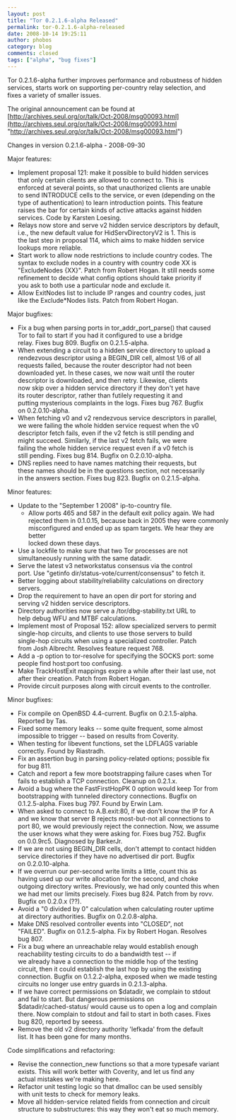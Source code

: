 ```yaml
---
layout: post
title: "Tor 0.2.1.6-alpha Released"
permalink: tor-0.2.1.6-alpha-released
date: 2008-10-14 19:25:11
author: phobos
category: blog
comments: closed
tags: ["alpha", "bug fixes"]
---
```


Tor 0.2.1.6-alpha further improves performance and robustness of hidden  
 services, starts work on supporting per-country relay selection, and  
 fixes a variety of smaller issues.

The original announcement can be found at  
 [http://archives.seul.org/or/talk/Oct-2008/msg00093.html](http://archives.seul.org/or/talk/Oct-2008/msg00093.html "http://archives.seul.org/or/talk/Oct-2008/msg00093.html")

Changes in version 0.2.1.6-alpha - 2008-09-30

<!-- more -->

Major features:

-   Implement proposal 121: make it possible to build hidden services  
     that only certain clients are allowed to connect to. This is  
     enforced at several points, so that unauthorized clients are unable  
     to send INTRODUCE cells to the service, or even (depending on the  
     type of authentication) to learn introduction points. This feature  
     raises the bar for certain kinds of active attacks against hidden  
     services. Code by Karsten Loesing.
-   Relays now store and serve v2 hidden service descriptors by default,  
     i.e., the new default value for HidServDirectoryV2 is 1. This is  
     the last step in proposal 114, which aims to make hidden service  
     lookups more reliable.
-   Start work to allow node restrictions to include country codes. The  
     syntax to exclude nodes in a country with country code XX is  
     "ExcludeNodes {XX}". Patch from Robert Hogan. It still needs some  
     refinement to decide what config options should take priority if  
     you ask to both use a particular node and exclude it.
-   Allow ExitNodes list to include IP ranges and country codes, just  
     like the Exclude\*Nodes lists. Patch from Robert Hogan.

Major bugfixes:

-   Fix a bug when parsing ports in tor\_addr\_port\_parse() that caused  
     Tor to fail to start if you had it configured to use a bridge  
     relay. Fixes bug 809. Bugfix on 0.2.1.5-alpha.
-   When extending a circuit to a hidden service directory to upload a  
     rendezvous descriptor using a BEGIN\_DIR cell, almost 1/6 of all  
     requests failed, because the router descriptor had not been  
     downloaded yet. In these cases, we now wait until the router  
     descriptor is downloaded, and then retry. Likewise, clients  
     now skip over a hidden service directory if they don't yet have  
     its router descriptor, rather than futilely requesting it and  
     putting mysterious complaints in the logs. Fixes bug 767. Bugfix  
     on 0.2.0.10-alpha.
-   When fetching v0 and v2 rendezvous service descriptors in parallel,  
     we were failing the whole hidden service request when the v0  
     descriptor fetch fails, even if the v2 fetch is still pending and  
     might succeed. Similarly, if the last v2 fetch fails, we were  
     failing the whole hidden service request even if a v0 fetch is  
     still pending. Fixes bug 814. Bugfix on 0.2.0.10-alpha.
-   DNS replies need to have names matching their requests, but  
     these names should be in the questions section, not necessarily  
     in the answers section. Fixes bug 823. Bugfix on 0.2.1.5-alpha.

Minor features:

-   Update to the "September 1 2008" ip-to-country file.  
     - Allow ports 465 and 587 in the default exit policy again. We had  
     rejected them in 0.1.0.15, because back in 2005 they were commonly  
     misconfigured and ended up as spam targets. We hear they are better  
     locked down these days.
-   Use a lockfile to make sure that two Tor processes are not  
     simultaneously running with the same datadir.
-   Serve the latest v3 networkstatus consensus via the control  
     port. Use "getinfo dir/status-vote/current/consensus" to fetch it.
-   Better logging about stability/reliability calculations on directory  
     servers.
-   Drop the requirement to have an open dir port for storing and  
     serving v2 hidden service descriptors.
-   Directory authorities now serve a /tor/dbg-stability.txt URL to  
     help debug WFU and MTBF calculations.
-   Implement most of Proposal 152: allow specialized servers to permit  
     single-hop circuits, and clients to use those servers to build  
     single-hop circuits when using a specialized controller. Patch  
     from Josh Albrecht. Resolves feature request 768.
-   Add a -p option to tor-resolve for specifying the SOCKS port: some  
     people find host:port too confusing.
-   Make TrackHostExit mappings expire a while after their last use, not  
     after their creation. Patch from Robert Hogan.
-   Provide circuit purposes along with circuit events to the controller.

Minor bugfixes:

-   Fix compile on OpenBSD 4.4-current. Bugfix on 0.2.1.5-alpha.  
     Reported by Tas.
-   Fixed some memory leaks -- some quite frequent, some almost  
     impossible to trigger -- based on results from Coverity.
-   When testing for libevent functions, set the LDFLAGS variable  
     correctly. Found by Riastradh.
-   Fix an assertion bug in parsing policy-related options; possible fix  
     for bug 811.
-   Catch and report a few more bootstrapping failure cases when Tor  
     fails to establish a TCP connection. Cleanup on 0.2.1.x.
-   Avoid a bug where the FastFirstHopPK 0 option would keep Tor from  
     bootstrapping with tunneled directory connections. Bugfix on  
     0.1.2.5-alpha. Fixes bug 797. Found by Erwin Lam.
-   When asked to connect to A.B.exit:80, if we don't know the IP for A  
     and we know that server B rejects most-but-not all connections to  
     port 80, we would previously reject the connection. Now, we assume  
     the user knows what they were asking for. Fixes bug 752. Bugfix  
     on 0.0.9rc5. Diagnosed by BarkerJr.
-   If we are not using BEGIN\_DIR cells, don't attempt to contact hidden  
     service directories if they have no advertised dir port. Bugfix  
     on 0.2.0.10-alpha.
-   If we overrun our per-second write limits a little, count this as  
     having used up our write allocation for the second, and choke  
     outgoing directory writes. Previously, we had only counted this when  
     we had met our limits precisely. Fixes bug 824. Patch from by rovv.  
     Bugfix on 0.2.0.x (??).
-   Avoid a "0 divided by 0" calculation when calculating router uptime  
     at directory authorities. Bugfix on 0.2.0.8-alpha.
-   Make DNS resolved controller events into "CLOSED", not  
     "FAILED". Bugfix on 0.1.2.5-alpha. Fix by Robert Hogan. Resolves  
     bug 807.
-   Fix a bug where an unreachable relay would establish enough  
     reachability testing circuits to do a bandwidth test -- if  
     we already have a connection to the middle hop of the testing  
     circuit, then it could establish the last hop by using the existing  
     connection. Bugfix on 0.1.2.2-alpha, exposed when we made testing  
     circuits no longer use entry guards in 0.2.1.3-alpha.
-   If we have correct permissions on \$datadir, we complain to stdout  
     and fail to start. But dangerous permissions on  
     \$datadir/cached-status/ would cause us to open a log and complain  
     there. Now complain to stdout and fail to start in both cases. Fixes  
     bug 820, reported by seeess.
-   Remove the old v2 directory authority 'lefkada' from the default  
     list. It has been gone for many months.

Code simplifications and refactoring:

-   Revise the connection\_new functions so that a more typesafe variant  
     exists. This will work better with Coverity, and let us find any  
     actual mistakes we're making here.
-   Refactor unit testing logic so that dmalloc can be used sensibly  
     with unit tests to check for memory leaks.
-   Move all hidden-service related fields from connection and circuit  
     structure to substructures: this way they won't eat so much memory.

